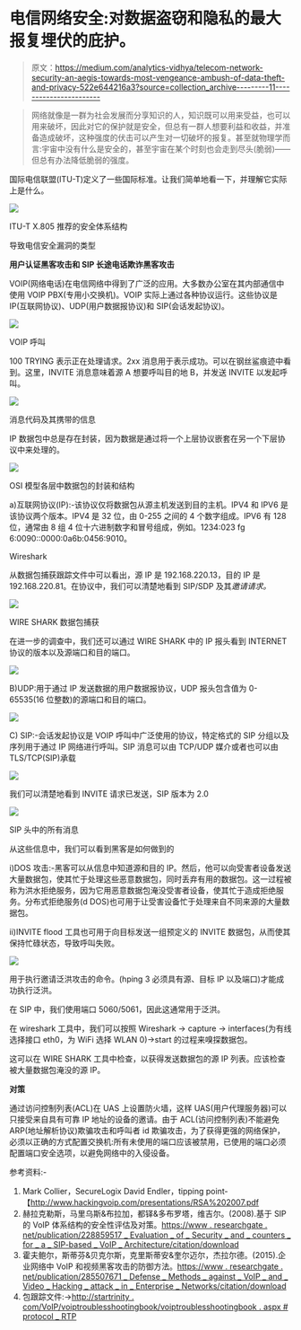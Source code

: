 # 电信网络安全:对数据盗窃和隐私的最大报复埋伏的庇护。

> 原文：<https://medium.com/analytics-vidhya/telecom-network-security-an-aegis-towards-most-vengeance-ambush-of-data-theft-and-privacy-522e644216a3?source=collection_archive---------11----------------------->

> 网络就像是一群为社会发展而分享知识的人，知识既可以用来受益，也可以用来破坏，因此对它的保护就是安全，但总有一群人想要利益和收益，并准备造成破坏，这种强度的伏击可以产生对一切破坏的报复。甚至就物理学而言:宇宙中没有什么是安全的，甚至宇宙在某个时刻也会走到尽头(脆弱)——但总有办法降低脆弱的强度。

国际电信联盟(ITU-T)定义了一些国际标准。让我们简单地看一下，并理解它实际上是什么。

![](img/222180c3d427b756a57f5b4e41ef8437.png)

ITU-T X.805 推荐的安全体系结构

导致电信安全漏洞的类型

**用户认证黑客攻击和 SIP 长途电话欺诈黑客攻击**

VOIP(网络电话)在电信网络中得到了广泛的应用。大多数办公室在其内部通信中使用 VOIP PBX(专用小交换机)。VOIP 实际上通过各种协议运行。这些协议是 IP(互联网协议)、UDP(用户数据报协议)和 SIP(会话发起协议)。

![](img/2378c083f09b8a39794442aaa5e6f2bc.png)

VOIP 呼叫

100 TRYING 表示正在处理请求。2xx 消息用于表示成功。可以在钢丝鲨痕迹中看到。这里，INVITE 消息意味着源 A 想要呼叫目的地 B，并发送 INVITE 以发起呼叫。

![](img/0bbedeefacd31273c89feb9bb43821ea.png)

消息代码及其携带的信息

IP 数据包中总是存在封装，因为数据是通过将一个上层协议嵌套在另一个下层协议中来处理的。

![](img/5a24e5da2dff589d64e7081d7a336285.png)

OSI 模型各层中数据包的封装和结构

a)互联网协议(IP):-该协议仅将数据包从源主机发送到目的主机。IPV4 和 IPV6 是该协议两个版本。IPV4 是 32 位，由 0-255 之间的 4 个数字组成。IPV6 有 128 位，通常由 8 组 4 位十六进制数字和冒号组成，例如。1234:023 fg 6:0090::0000:0a6b:0456:9010。

Wireshark

从数据包捕获跟踪文件中可以看出，源 IP 是 192.168.220.13，目的 IP 是 192.168.220.81。在协议中，我们可以清楚地看到 SIP/SDP 及其*邀请请求。*

![](img/f9508ba1d8a350d865007b787cd11b71.png)

WIRE SHARK 数据包捕获

在进一步的调查中，我们还可以通过 WIRE SHARK 中的 IP 报头看到 INTERNET 协议的版本以及源端口和目的端口。

![](img/823c94643feb79180b75f35dd64d1d9c.png)

B)UDP:用于通过 IP 发送数据的用户数据报协议，UDP 报头包含值为 0-65535(16 位整数)的源端口和目的端口。

![](img/f8b135565fdb9be4975035877cfa3701.png)

C) SIP:-会话发起协议是 VOIP 呼叫中广泛使用的协议，特定格式的 SIP 分组以及序列用于通过 IP 网络进行呼叫。SIP 消息可以由 TCP/UDP 媒介或者也可以由 TLS/TCP(SIP)承载

![](img/b3891f998c12761b7611318061c2d3be.png)

我们可以清楚地看到 INVITE 请求已发送，SIP 版本为 2.0

![](img/8580e271a3c97289a4ee9776d3e6dcc6.png)

SIP 头中的所有消息

从这些信息中，我们可以看到黑客是如何做到的

i)DOS 攻击:-黑客可以从信息中知道源和目的 IP。然后，他可以向受害者设备发送大量数据包，使其忙于处理这些恶意数据包，同时丢弃有用的数据包。这一过程被称为洪水拒绝服务，因为它用恶意数据包淹没受害者设备，使其忙于造成拒绝服务。分布式拒绝服务(d DOS)也可用于让受害设备忙于处理来自不同来源的大量数据包。

ii)INVITE flood 工具也可用于向目标发送一组预定义的 INVITE 数据包，从而使其保持忙碌状态，导致呼叫失败。

![](img/5ddcf5d1bbc351ab613c5c4f5a2f890a.png)

用于执行邀请泛洪攻击的命令。(hping 3 必须具有源、目标 IP 以及端口)才能成功执行泛洪。

在 SIP 中，我们使用端口 5060/5061，因此这通常用于泛洪。

在 wireshark 工具中，我们可以按照 Wireshark → capture → interfaces(为有线选择接口 eth0，为 WiFi 选择 WLAN 0)→start 的过程来嗅探数据包。

这可以在 WIRE SHARK 工具中检查，以获得发送数据包的源 IP 列表。应该检查被大量数据包淹没的源 IP。

**对策**

通过访问控制列表(ACL)在 UAS 上设置防火墙，这样 UAS(用户代理服务器)可以只接受来自具有可靠 IP 地址的设备的邀请。由于 ACL(访问控制列表)不能避免 ARP(地址解析协议)欺骗攻击和呼叫者 id 欺骗攻击，为了获得更强的网络保护，必须以正确的方式配置交换机:所有未使用的端口应该被禁用，已使用的端口必须配置端口安全选项，以避免网络中的入侵设备。

参考资料:-

1.  Mark Collier，SecureLogix David Endler，tipping point-【http://www.hackingvoip.com/presentations/RSA%202007.pdf 
2.  赫拉克勒斯，马里乌斯&布拉加，都铎&多布罗塔，维吉尔。(2008).基于 SIP 的 VoIP 体系结构的安全性评估及对策。[https://www . researchgate . net/publication/228859517 _ Evaluation _ of _ Security _ and _ counters _ for _ a _ SIP-based _ VoIP _ Architecture/citation/download](https://www.researchgate.net/publication/228859517_Evaluation_of_Security_and_Countermeasures_for_a_SIP-based_VoIP_Architecture/citation/download)
3.  霍夫鲍尔，斯蒂芬&贝克尔斯，克里斯蒂安&奎尔迈尔，杰拉尔德。(2015).企业网络中 VoIP 和视频黑客攻击的防御方法。[https://www . researchgate . net/publication/285507671 _ Defense _ Methods _ against _ VoIP _ and _ Video _ Hacking _ attack _ in _ Enterprise _ Networks/citation/download](https://www.researchgate.net/publication/285507671_Defense_Methods_against_VoIP_and_Video_Hacking_Attacks_in_Enterprise_Networks/citation/download)
4.  包跟踪文件:→[http://startrinity . com/VoIP/voiptroublesshootingbook/voiptroublesshootingbook . aspx # protocol _ RTP](http://startrinity.com/VoIP/VoipTroubleshootingBook/VoipTroubleshootingBook.aspx#protocol_rtp)